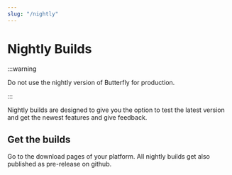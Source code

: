 ```yaml
---
slug: "/nightly"
---
```


# Nightly Builds

:::warning

Do not use the nightly version of Butterfly for production.

:::

Nightly builds are designed to give you the option to test the latest version and get the newest features
and give feedback.

## Get the builds

Go to the download pages of your platform.
All nightly builds get also published as pre-release on github.
